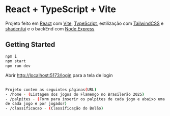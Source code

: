# React + TypeScript + Vite

Projeto feito em [React](https://react.dev/) com [Vite](https://vite.dev/), [TypeScript](https://www.typescriptlang.org/), estilização com [TailwindCSS](https://tailwindcss.com/) e [shadcn/ui](https://ui.shadcn.com/) e o backEnd com [Node Express](https://expressjs.com/)
## Getting Started

```bash
npm i
npm start
npm run dev
```

Abrir [http://localhost:5173/login](http://localhost:5173/login) para a tela de login
##

```bash
Projeto contem as seguintes páginas(URL)
- /home - (Listagem dos jogos do Flamengo no Brasilerão 2025)
- /palpites - (Form para inserir os palpites de cada jogo e abaixo uma listagem dos palpites 
de cada jogo e por jogador)
- /classificacao - (Classificação do Bolão)
```